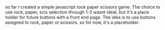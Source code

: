 so far I created a simple javascript rock paper scissors game. The choice to use rock, paper, scis selection through 1-3 wasnt ideal, but it's a place holder for future buttons with a front end page. The idea is to use buttons assigned to rock, paper or scissors. so for now, it's a placeholder.